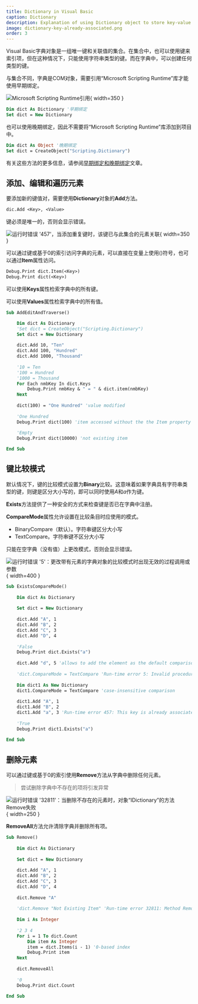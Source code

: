 ```yaml
---
title: Dictionary in Visual Basic
caption: Dictionary
description: Explanation of using Dictionary object to store key-value pairs in Visual Basic
image: dictionary-key-already-associated.png
order: 3
---
```

Visual Basic字典对象是一组唯一键和关联值的集合。在集合中，也可以使用键来索引项，但在这种情况下，只能使用字符串类型的键。而在字典中，可以创建任何类型的键。

与集合不同，字典是COM对象，需要引用“Microsoft Scripting Runtime”库才能使用早期绑定。

![Microsoft Scripting Runtime引用](microsoft-scripting-runtime-library.png){ width=350 }

~~~ vb
Dim dict As Dictionary '早期绑定
Set dict = New Dictionary
~~~

也可以使用晚期绑定，因此不需要将“Microsoft Scripting Runtime”库添加到项目中。

~~~ vb
Dim dict As Object '晚期绑定
Set dict = CreateObject("Scripting.Dictionary")
~~~

有关这些方法的更多信息，请参阅[早期绑定和晚期绑定](visual-basic/variables/declaration#early-binding-and-late-binding)文章。

## 添加、编辑和遍历元素

要添加新的键值对，需要使用**Dictionary**对象的**Add**方法。

~~~ vb
dic.Add <Key>, <Value>
~~~

键必须是唯一的，否则会显示错误。

![运行时错误 '457'，当添加重复键时，该键已与此集合的元素关联](dictionary-key-already-associated.png){ width=350 }

可以通过键或基于0的索引访问字典的元素，可以直接在变量上使用()符号，也可以通过**Item**属性访问。

~~~ vb
Debug.Print dict.Item(<Key>)
Debug.Print dict(<Key>)
~~~

可以使用**Keys**属性检索字典中的所有键。

可以使用**Values**属性检索字典中的所有值。

~~~ vb
Sub AddEditAndTraverse()

    Dim dict As Dictionary
    'Set dict = CreateObject("Scripting.Dictionary")
    Set dict = New Dictionary
    
    dict.Add 10, "Ten"
    dict.Add 100, "Hundred"
    dict.Add 1000, "Thousand"
    
    '10 = Ten
    '100 = Hundred
    '1000 = Thousand
    For Each nmbKey In dict.Keys
        Debug.Print nmbKey & " = " & dict.item(nmbKey)
    Next
    
    dict(100) = "One Hundred" 'value modified
    
    'One Hundred
    Debug.Print dict(100) 'item accessed without the the Item property
    
    'Empty
    Debug.Print dict(10000) 'not existing item

End Sub
~~~



## 键比较模式

默认情况下，键的比较模式设置为**Binary**比较。这意味着如果字典具有字符串类型的键，则键是区分大小写的，即可以同时使用*A*和*a*作为键。

**Exists**方法提供了一种安全的方式来检查键是否已在字典中注册。

**CompareMode**属性允许设置在比较条目时应使用的模式。

* BinaryCompare（默认）。字符串键区分大小写
* TextCompare。字符串键不区分大小写

只能在空字典（没有值）上更改模式，否则会显示错误。

![运行时错误 '5'：更改带有元素的字典对象的比较模式时出现无效的过程调用或参数](change-compare-mode-invalid-procedure.png){ width=400 }

~~~ vb
Sub ExistsCompareMode()
    
    Dim dict As Dictionary
    
    Set dict = New Dictionary
    
    dict.Add "A", 1
    dict.Add "B", 2
    dict.Add "C", 3
    dict.Add "D", 4
    
    'False
    Debug.Print dict.Exists("a")
    
    dict.Add "d", 5 'allows to add the element as the default comparison is binary
    
    'dict.CompareMode = TextCompare 'Run-time error 5: Invalid procedure call or argument
    
    Dim dict1 As New Dictionary
    dict1.CompareMode = TextCompare 'case-insensitive comparison
    
    dict1.Add "A", 1
    dict1.Add "B", 2
    dict1.Add "a", 3 'Run-time error 457: This key is already associated with an element of this collection
    
    'True
    Debug.Print dict1.Exists("a")
    
End Sub
~~~



## 删除元素

可以通过键或基于0的索引使用**Remove**方法从字典中删除任何元素。

> 尝试删除字典中不存在的项将引发异常

![运行时错误 '32811'：当删除不存在的元素时，对象“IDictionary”的方法Remove失败](dictionary-remove-object-error.png){ width=250 }

**RemoveAll**方法允许清除字典并删除所有项。

~~~ vb
Sub Remove()
    
    Dim dict As Dictionary
    
    Set dict = New Dictionary
    
    dict.Add "A", 1
    dict.Add "B", 2
    dict.Add "C", 3
    dict.Add "D", 4
    
    dict.Remove "A"
    
    'dict.Remove "Not Existing Item" 'Run-time error 32811: Method Remove of object IDictionary failed
    
    Dim i As Integer
    
    '2 3 4
    For i = 1 To dict.Count
        Dim item As Integer
        item = dict.Items(i - 1) '0-based index
        Debug.Print item
    Next
    
    dict.RemoveAll
    
    '0
    Debug.Print dict.Count
    
End Sub
~~~

